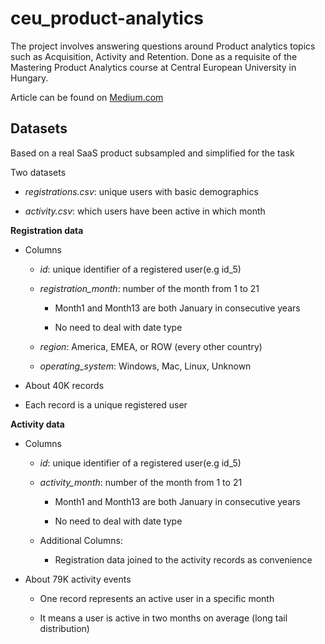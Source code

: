 # ceu_product-analytics

The project involves answering questions around Product analytics topics such as Acquisition, Activity and Retention.
Done as a requisite of the Mastering Product Analytics course at Central European University in Hungary. 

Article can be found on [Medium.com](https://medium.com/@bencetth/product-analytics-65812e82b2c2?source=friends_link&sk=9eb4c2189b2cc7e95ceea5624f05632c)

## Datasets

Based on a real SaaS product subsampled and simplified for the task 

Two datasets 

* *registrations.csv*: unique users with basic demographics
  
* *activity.csv*: which users have been active in which month
  
**Registration data**

* Columns

  * *id*: unique identifier of a registered user(e.g id_5)
  
  * *registration_month*: number of the month from 1 to 21 
  
    * Month1 and Month13 are both January in consecutive years
    
    * No need to deal with date type
    
  * *region*: America, EMEA, or ROW (every other country)
  
  * *operating_system*: Windows, Mac, Linux, Unknown
  
* About 40K records
  
* Each record is a unique registered user
  
**Activity data**

* Columns

  * *id*: unique identifier of a registered user(e.g id_5)
  
  * *activity_month*: number of the month from 1 to 21
  
    * Month1 and Month13 are both January in consecutive years
    
    * No need to deal with date type
    
  * Additional Columns:
  
    * Registration data joined to the activity records as convenience
  
* About 79K activity events
  
  * One record represents an active user in a specific month
    
  * It means a user is active in two months on average (long tail distribution)
